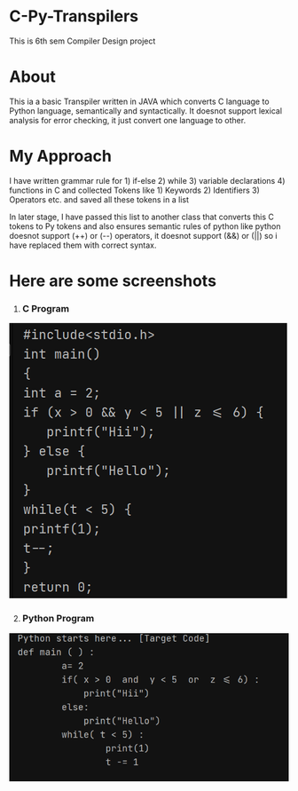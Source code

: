 # C-Py-Transpilers
This is 6th sem Compiler Design project


# About

This ia a basic Transpiler written in JAVA which converts C language to Python language, semantically and syntactically.
It doesnot support lexical analysis for error checking, it just convert one language to other.

# My Approach

I have written grammar rule for 1) if-else 2) while 3) variable declarations 4) functions in C and collected Tokens like 1) Keywords 2) Identifiers 3) Operators etc. and saved all these tokens in a list

In later stage, I have passed this list to another class that converts this C tokens to Py tokens and also ensures semantic rules of python like python doesnot support (++) or (--) operators, it doesnot support (&&) or (||) so i have replaced them with correct syntax.

# Here are some screenshots 

1. ### C Program
<img src="/images/c.png" alt="C program"/>

2. ### Python Program

<img src="/images/py.png" alt="P Program" />
